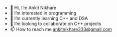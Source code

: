 - 👋 Hi, I’m Ankit Nikhare
- 👀 I’m interested in programming
- 🌱 I’m currently learning C++ and DSA
- 💞️ I’m looking to collaborate on C++ projects
- 📫 How to reach me ankitnikhare333@gmail.com

<!---
war-baby/war-baby is a ✨ special ✨ repository because its `README.md` (this file) appears on your GitHub profile.
You can click the Preview link to take a look at your changes.
--->
